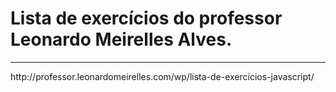 # Lista de exercícios do professor Leonardo Meirelles Alves.
<hr>
http://professor.leonardomeirelles.com/wp/lista-de-exercicios-javascript/
